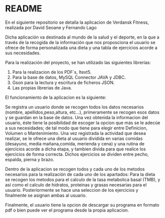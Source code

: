 # 			README

En el siguiente repositorio se detalla la aplicacion de Verdansk Fitness, realizada por David Seoane y Fernando Lago 

Dicha aplicación va destinada al mundo de la salud y el deporte, en la que a través de la recogida de la información que nos proposciona el usuario se ofrece de forma personalizada una dieta y una tabla de ejercicios acorde a sus necesidades.

Para la realización del proyecto, se han utilizado las siguientes librerías:

1. Para la realizacion de los PDF´s, Itext5.
2. Para la base de datos, MySQL Connector JAVA y JDBC.
3. Gson para la lectura y escritura de ficheros JSON.
4. Las propias librerias de Java.

El funcionamiento de la aplicacion es la siguiente: 

Se registra un usuario donde se recogen todos los datos necesarios (nombre, apellidos,peso,altura, etc...), primeramente se recogen esos datos y se guardan en la base de datos. Una vez obtenida la informacion del usuario, éste tiene la posibilidad de escoger la opcion que más se le adecúe a sus necesidades; de tal modo que tiene para elegir entre Definicion, Volumen o Mantenimiento. Una vez registrada la actividad que desea realizar, se le ofrece una dieta al usuario dividida en varias comidas (desayuno, media mañana,comida, merienda y cena) y una rutina de ejercicios acorde a dicha etapa, y tambien divida para que realice los ejercicios de forma correcta. Dichos ejercicios se dividen entre pecho, espalda, pierna y brazo.

Dentro de la aplicacion se recogen todos y cada uno de los metodos necesarios para la realización de cada uno de los apartados: Para la dieta se recogen los metodos para el calculo de la tasa metabolica basal (TMB), y así como el calculo de hidratos, proteinas y grasas necesarias para el usuario. Posteriormente se hace una seleccion de los ejercicios y finalmente se asignan ambas al usuario.

Finalmente, el usuario tiene la opcion de descargar su programa en formato pdf o bien puede ver el programa desde la propia aplicacion.





